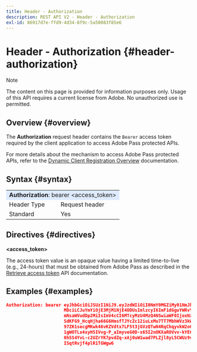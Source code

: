 ```yaml
---
title: Header - Authorization
description: REST API V2 - Header - Authorization
exl-id: 86917d7e-ffd9-4d34-8f9c-5a50083f85e6
---
```

# Header - Authorization {#header-authorization}

>[!NOTE]
>
> The content on this page is provided for information purposes only. Usage of this API requires a current license from Adobe. No unauthorized use is permitted.

## Overview {#overview}

The <b>Authorization</b> request header contains the `Bearer` access token required by the client application to access Adobe Pass protected APIs.

For more details about the mechanism to access Adobe Pass protected APIs, refer to the [Dynamic Client Registration Overview](../../../dcr-api/dynamic-client-registration-overview.md) documentation.

## Syntax {#syntax}

<table>
   <tr>
      <td style="background-color: #DEEBFF;" colspan="2"><b>Authorization</b>: bearer &lt;access_token&gt;</td>
   </tr>
   <tr>
      <td>Header Type</td>
      <td>Request header</td>
   </tr>
   <tr>
      <td>Standard</td>
      <td>Yes</td>
   </tr>
</table>

## Directives {#directives}

<b>&lt;access_token&gt;</b>

The access token value is an opaque value having a limited time-to-live (e.g., 24-hours) that must be obtained from Adobe Pass as described in the [Retrieve access token](../../../dcr-api/apis/dynamic-client-registration-apis-retrieve-access-token.md) API documentation.

## Examples {#examples}

```JSON
Authorization: bearer eyJhbGciOiJSUzI1NiJ9.eyJzdWIiOiI0NmY0MGZiMy01NmJkLTQyYTktOTExYS02YmZmNmEyZmY0
                      MDciLCJuYmYiOjE3MjM1NjE4ODUsImlzcyI6ImF1dGguYWRvYmUuY29tIiwic2NvcGVzIjoiYXBpO
                      mNsaWVudDp2MiIsImV4cCI6MTcyMzU4MzQ4NSwiaWF0IjoxNzIzNTYxODg1fQ.aZUZqwN2fCqNXgX
                      SdKFG9_HcqHjha66G6HmsfTJYcZc12iuLxMu7TT7MbhWVz3kW1jRqgJv8PHhrFSBL5_dgJ1PRSuDg
                      97ZK1secgMKwk46vKZVdtx7LF5t3jGVzQTwN4RqChqyvkW2o67KxVk5xarwJtwB2fwhX_732CYDcv
                      1gWOTLx4xyH5IVvg-P_aImyveG0D-x65I2nOKXaROVvv-kYE6B9OQv_-JBGj72R_yS2AyJQC0R_im
                      0h5S4YvL-c2UZrYK7pvdZq-xAj0uW1wad7PLZjl8yL5CWUz9vzQk2Cmj8adsydjb0u0P3aFrJ0HE9
                      ISqtRvjf4plR1TGWgw6
```
